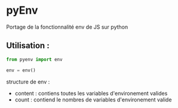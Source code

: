 # pyEnv

Portage de la fonctionnalité env de JS sur python

## Utilisation :
```python
from pyenv import env

env = env()
```

structure de env : 
* content : contiens toutes les variables d'environement valides
* count : contiend le nombres de variables d'environement valide